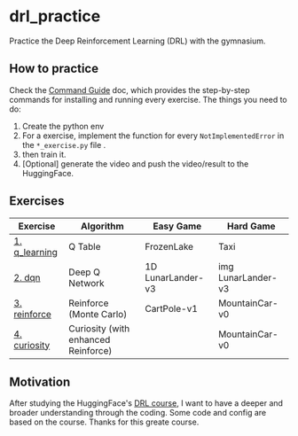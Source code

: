 # drl_practice
Practice the Deep Reinforcement Learning (DRL) with the gymnasium.

## How to practice
Check the [Command Guide](./hands_on/README.md) doc, which provides the
step-by-step commands for installing and running every exercise.
The things you need to do:
1. Create the python env
2. For a exercise, implement the function for every `NotImplementedError` in the `*_exercise.py` file .
3. then train it.
4. [Optional] generate the video and push the video/result to the HuggingFace.


## Exercises

| Exercise | Algorithm | Easy Game | Hard Game |
|----------|-----------|-----------|-----------|
| [1. q_learning](./practice/exercise1_q/README.md) | Q Table | FrozenLake | Taxi |
| [2. dqn](./practice/exercise2_dqn/README.md) | Deep Q Network | 1D LunarLander-v3 | img LunarLander-v3 |
| [3. reinforce](./practice/exercise3_reinforce/README.md) | Reinforce (Monte Carlo) | CartPole-v1 | MountainCar-v0 |
| [4. curiosity](./practice/exercise4_curiosity/README.md) | Curiosity (with enhanced Reinforce) | | MountainCar-v0 |


## Motivation
After studying the HuggingFace's
[DRL course](https://huggingface.co/learn/deep-rl-course/unit0/introduction),
I want to have a deeper and broader understanding through the coding. Some code and config
are based on the course. Thanks for this greate course.
